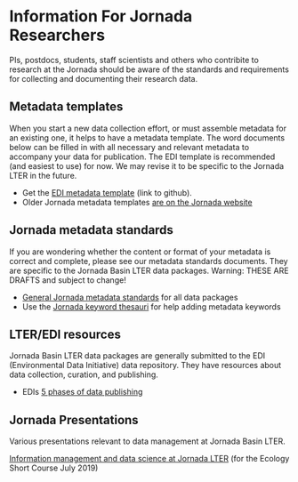 # Information For Jornada Researchers 

PIs, postdocs, students, staff scientists and others who contribite to research at the Jornada should be aware of the standards and requirements for collecting and documenting their research data.


## Metadata templates

When you start a new data collection effort, or must assemble metadata for an existing one, it helps to have a metadata template. The word documents below can be filled in with all necessary and relevant metadata to accompany your data for publication. The EDI template is recommended (and easiest to use) for now. We may revise it to be specific to the Jornada LTER in the future.

* Get the [EDI metadata template](https://github.com/EDIorg/MetadataTemplates/blob/master/EDI_metadata_template.docx) (link to github).
* Older Jornada metadata templates [are on the Jornada website](https://jornada.nmsu.edu/lter/data/documentation)


## Jornada metadata standards

If you are wondering whether the content or format of your metadata is correct and complete, please see our metadata standards documents. They are specific to the Jornada Basin LTER data packages. Warning: THESE ARE DRAFTS and subject to change!

* [General Jornada metadata standards](https://github.com/jornada-im/jrn_metadata_standards/blob/master/JRN_metadata_standards.docx) for all data packages
* Use the [Jornada keyword thesauri](https://github.com/jornada-im/jrn_metadata_standards/blob/master/keyword_thesauri.xlsx) for help adding metadata keywords



## LTER/EDI resources

Jornada Basin LTER data packages are generally submitted to the EDI (Environmental Data Initiative) data repository. They have resources about data collection, curation, and publishing.

* EDIs [5 phases of data publishing](https://environmentaldatainitiative.org/resources/five-phases-of-data-publishing/)


## Jornada Presentations

Various presentations relevant to data management at Jornada Basin LTER.

[Information management and data science at Jornada LTER](https://drive.google.com/file/d/1As8GnjYl7tkSsCX21X6cLAU_7YtiNZAj/view?usp=sharing) (for the Ecology Short Course July 2019)
